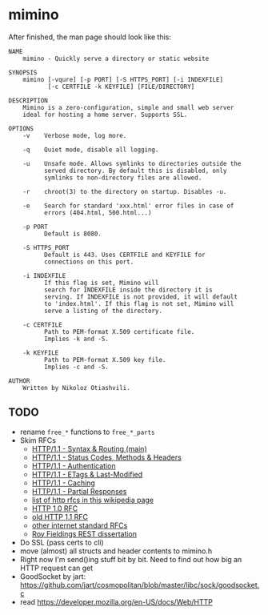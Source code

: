 # mimino

After finished, the man page should look like this:

```
NAME
    mimino - Quickly serve a directory or static website

SYNOPSIS
    mimino [-vqure] [-p PORT] [-S HTTPS_PORT] [-i INDEXFILE]
           [-c CERTFILE -k KEYFILE] [FILE/DIRECTORY]

DESCRIPTION
    Mimino is a zero-configuration, simple and small web server
    ideal for hosting a home server. Supports SSL.

OPTIONS
    -v    Verbose mode, log more.

    -q    Quiet mode, disable all logging.

    -u    Unsafe mode. Allows symlinks to directories outside the
          served directory. By default this is disabled, only
          symlinks to non-directory files are allowed.

    -r    chroot(3) to the directory on startup. Disables -u.

    -e    Search for standard 'xxx.html' error files in case of
          errors (404.html, 500.html...)

    -p PORT
          Default is 8080.

    -S HTTPS_PORT
          Default is 443. Uses CERTFILE and KEYFILE for
          connections on this port.

    -i INDEXFILE
          If this flag is set, Mimino will
          search for INDEXFILE inside the directory it is
          serving. If INDEXFILE is not provided, it will default
          to 'index.html'. If this flag is not set, Mimino will
          serve a listing of the directory.

    -c CERTFILE
          Path to PEM-format X.509 certificate file.
          Implies -k and -S.

    -k KEYFILE
          Path to PEM-format X.509 key file.
          Implies -c and -S.

AUTHOR
    Written by Nikoloz Otiashvili.
```

## TODO
- rename `free_*` functions to `free_*_parts`
- Skim RFCs
  - [HTTP/1.1 - Syntax & Routing (main)](https://datatracker.ietf.org/doc/html/rfc7230)
  - [HTTP/1.1 - Status Codes, Methods & Headers ](https://datatracker.ietf.org/doc/html/rfc7231)
  - [HTTP/1.1 - Authentication](https://datatracker.ietf.org/doc/html/rfc7235)
  - [HTTP/1.1 - ETags & Last-Modified](https://datatracker.ietf.org/doc/html/rfc7232)
  - [HTTP/1.1 - Caching](https://datatracker.ietf.org/doc/html/rfc7234)
  - [HTTP/1.1 - Partial Responses](https://datatracker.ietf.org/doc/html/rfc7233)
  - [list of http rfcs in this wikipedia page](https://en.wikipedia.org/wiki/Hypertext_Transfer_Protocol)
  - [HTTP 1.0 RFC](https://datatracker.ietf.org/doc/html/rfc1945)
  - [old HTTP 1.1 RFC](https://datatracker.ietf.org/doc/html/rfc2616)
  - [other internet standard RFCs](https://www.rfc-editor.org/search/rfc_search_detail.php?sortkey=Number&sorting=DESC&page=All&pubstatus%5B%5D=Standards%20Track&std_trk=Internet%20Standard)
  - [Roy Fieldings REST dissertation](https://www.ics.uci.edu/~fielding/pubs/dissertation/top.htm)
- Do SSL (pass certs to cli)
- move (almost) all structs and header contents to mimino.h
- Right now I'm send()ing stuff bit by bit. Need to find out how big an HTTP request can get
- GoodSocket by jart: https://github.com/jart/cosmopolitan/blob/master/libc/sock/goodsocket.c
- read https://developer.mozilla.org/en-US/docs/Web/HTTP
